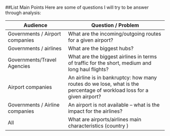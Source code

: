 ##List Main Points
Here are some of questions I will try to be answer through analysis:

| Audience  						| Question / Problem  											|
|-----------------------------------|---------------------------------------------------------------|
| Governments / Airport companies   | What are the incoming/outgoing routes for a given airport?   	|
| Governments / airlines 			| What are the biggest hubs?								    |   
| Governments/Travel Agencies	    | What are the biggest airlines in terms of traffic for the short, medium and long haul flights? |
| Airport companies					| An airline is in bankruptcy: how many routes do we lose, what is the percentage of workload loss for a given airport?|
| Governments / Airline companies   |  An airport is not available – what is the impact for the airlines? |
| All | What are airports/airlines main characteristics (country )|
